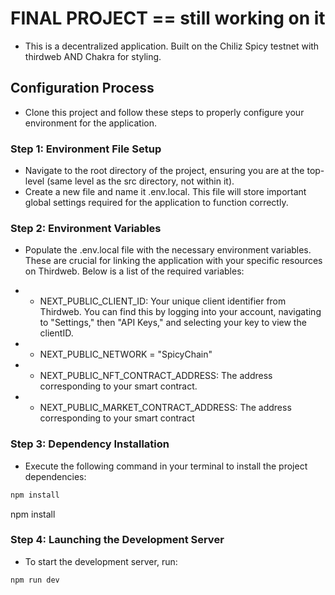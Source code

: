 # FINAL PROJECT == still working on it
- This is a decentralized application. Built on the Chiliz Spicy testnet with thirdweb AND Chakra for styling.
## Configuration Process
- Clone this project and follow these steps to properly configure your environment for the application.

### Step 1: Environment File Setup
- Navigate to the root directory of the project, ensuring you are at the top-level (same level as the src directory, not within it).
- Create a new file and name it .env.local. This file will store important global settings required for the application to function correctly.

### Step 2: Environment Variables
- Populate the .env.local file with the necessary environment variables. These are crucial for linking the application with your specific resources on Thirdweb. Below is a list of the required variables:

- * NEXT_PUBLIC_CLIENT_ID: Your unique client identifier from Thirdweb. You can find this by logging into your account, navigating to "Settings," then "API Keys," and selecting your key to view the clientID.
- * NEXT_PUBLIC_NETWORK = "SpicyChain"
- * NEXT_PUBLIC_NFT_CONTRACT_ADDRESS: The address corresponding to your smart contract.
- * NEXT_PUBLIC_MARKET_CONTRACT_ADDRESS: The address corresponding to your smart contract

### Step 3: Dependency Installation
- Execute the following command in your terminal to install the project dependencies:

```bash
npm install
```
npm install

### Step 4: Launching the Development Server
- To start the development server, run:

```bash
npm run dev
```
